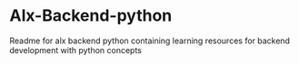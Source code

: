 # Alx-Backend-python

Readme for alx backend python containing learning resources for backend development with python concepts
